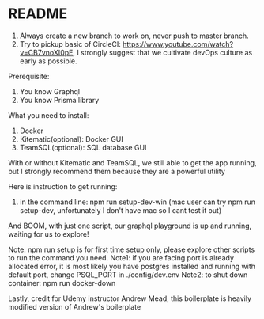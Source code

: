 # README

1. Always create a new branch to work on, never push to master branch.
2. Try to pickup basic of CircleCI: https://www.youtube.com/watch?v=CB7vnoXI0pE, I strongly suggest that we cultivate devOps culture as early as possible.

Prerequisite:

1. You know Graphql
2. You know Prisma library

What you need to install:

1. Docker
2. Kitematic(optional): Docker GUI
3. TeamSQL(optional): SQL database GUI

With or without Kitematic and TeamSQL, we still able to get the app running, but I strongly recommend them because they are a powerful utility

Here is instruction to get running:

1. in the command line: npm run setup-dev-win (mac user can try npm run setup-dev, unfortunately I don't have mac so I cant test it out)

And BOOM, with just one script, our graphql playground is up and running, waiting for us to explore!

Note: npm run setup is for first time setup only, please explore other scripts to run the command you need.
Note1: if you are facing port is already allocated error, it is most likely you have postgres installed and running with default port, change PSQL_PORT in ./config/dev.env
Note2: to shut down container: npm run docker-down

Lastly, credit for Udemy instructor Andrew Mead, this boilerplate is heavily modified version of Andrew's boilerplate
